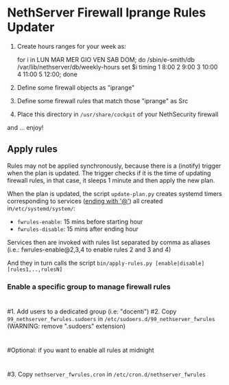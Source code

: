 # NethServer Firewall Iprange Rules Updater

1. Create hours ranges for your week as:

    for i in LUN MAR MER GIO VEN SAB DOM; do
        /sbin/e-smith/db /var/lib/nethserver/db/weekly-hours set $i timing 1 8:00 2 9:00 3 10:00 4 11:00 5 12:00;
    done

2. Define some firewall objects as "iprange"
3. Define some firewall rules that match those "iprange" as Src
4. Place this directory in `/usr/share/cockpit` of your NethSecurity firewall

and ... enjoy!

## Apply rules

Rules may not be applied synchronously, because there is a (inotify) trigger when the plan is updated.
The trigger checks if it is the time of updating firewall rules, in that case, it sleeps 1 minute and then apply the new plan.

When the plan is updated, the script `update-plan.py` creates systemd timers corresponding to services
([ending with '@'](https://serverfault.com/questions/896335/how-to-distinguish-between-systemd-unit-run-manually-or-by-timer))
all created in`/etc/systemd/system/`:

- `fwrules-enable`: 15 mins before starting hour
- `fwrules-disable`: 15 mins after ending hour

Services then are invoked with rules list separated by comma as aliases (i.e.: fwrules-enable@2,3,4 to enable rules 2 and 3 and 4)

And they in turn calls the script `bin/apply-rules.py [enable|disable] [rules1,..,rulesN]`


### Enable a specific group to manage firewall rules
#
#1. Add users to a dedicated group (i.e: "docenti")
#2. Copy `99_nethserver_fwrules.sudoers` in `/etc/sudoers.d/99_nethserver_fwrules` (WARNING: remove ".sudoers" extension)
#
#Optional: if you want to enable all rules at midnight
#
#3. Copy `nethserver_fwrules.cron` in `/etc/cron.d/nethserver_fwrules`
